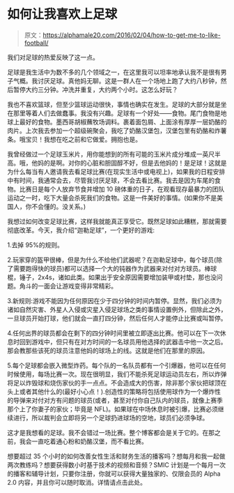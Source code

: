 # 如何让我喜欢上足球

> 原文：<https://alphamale20.com/2016/02/04/how-to-get-me-to-like-football/>

我们对足球的热爱反映了这一点。

足球是我生活中为数不多的几个领域之一，在这里我可以坦率地承认我不是很有男子气概。我讨厌足球。真他妈无聊。这是一群人在一个场地上跑了大约八秒钟，然后暂停大约三分钟。冲洗并重复，大约两个小时。这怎么好玩？

我也不喜欢篮球，但至少篮球运动很快，事情也确实在发生。足球的大部分就是坐在那里等着人们去做蠢事。我没有兴趣。足球有一个好处——食物。尾门食物是地球上最好的食物。墨西哥胡椒蘸牧场调料。裹着面包屑、上面涂有厚厚一层奶酪的肉片。上次我去参加一个超级碗聚会，我吃了奶酪汉堡包，汉堡包里有奶酪和炸薯条。哦宝贝！我想在吃之前和它做爱。拥抱也是。

我曾经做过一个足球玉米片，用你能想到的所有可能的玉米片成分堆成一英尺半高。哦，他妈的是啊。对你的心脏和胆固醇不好，但是去他妈的！是足球！这就是为什么每当有人邀请我去看足球比赛(在现实生活中或电视上)，如果我的日程安排中有时间，我通常会去，尽管我讨厌足球，不会去看比赛。我去是因为车尾的食物。比赛日是每个人放弃节食并增加 10 磅体重的日子，在观看现存最暴力的团队运动之一时，吃下大量会杀死我们的食物。这是一件美好的事情。(如果你不是美国人，你不会懂的。没关系。)

我想过如何改变足球比赛，这样我就能真正享受它。既然足球如此糟糕，那就需要彻底改革。今天，我介绍“迦勒足球”，一个更好的游戏:

1.去掉 95%的规则。

2.玩家穿的盔甲很棒，但是为什么不给他们武器呢？在迦勒足球中，每个球员(除了需要跑得快的球员)都可以选择一个大的钝器作为武器来对付对方球员。棒球棍，锤子，2x4s，诸如此类。如果出于安全原因需要增加装甲或衬垫，那也没问题。角斗的一面会让游戏变得非常精彩。

3.新规则:游戏不能因为任何原因在少于四分钟的时间内暂停。显然，我们必须为诸如自然灾害、外星人入侵或灾星入侵足球场之类的事情设置例外，但除此之外，一旦球员开始打球，他们就会一直打四分钟，然后任何人才能停止比赛或叫暂停。

4.任何出界的球员都会在剩下的四分钟时间里被立即逐出比赛。他可以在下一次休息时回到游戏中，但只有在对方时间的一名球员用他选择的武器击中他一次之后。那会教那些该死的球员注意他妈的球场上的线。这就是他们在那里的原因。

5.每个足球都会嵌入微型炸药。每个队的一名队员都有一个引爆器，他可以在任何时候使用，每场比赛一次。现在很明显，我们不能杀死足球运动员左右，所以炸弹将足以炸毁球和烧伤家伙的手一点点。不会造成大的伤害，除非那个家伙把球顶在头上或者其他什么的(最好小心点！).创造性的策略将包括使用球作为一个爆炸性的导弹来对付对方有问题的球员(或者，甚至对付你自己队内的球员，就像上赛季那个上了你妻子的家伙；毕竟是 NFL)。如果球在中场休息时被引爆，比赛必须继续进行，所以裁判会立即将另一个足球扔进球场的空地，球员们必须争球。

这才是我想看的足球。我不会错过一场比赛。整个博客都会是关于它的。在那之前，我会一直吃着通心粉和奶酪汉堡，而不看比赛。

想要超过 35 个小时的如何改善女性生活和财务生活的播客吗？想每月和我一起做两次教练吗？想要获得数小时基于技术的视频和音频？SMIC 计划是一个每月一次的播客和辅导计划，只要你注册，你就可以获得大量独家的、仅限会员的 Alpha 2.0 内容，并且你可以随时取消。详情请点击此处。